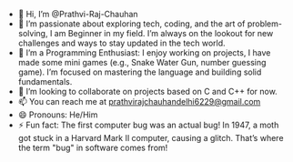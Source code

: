 - 👋 Hi, I’m @Prathvi-Raj-Chauhan
- 👀 I’m passionate about exploring tech, coding, and the art of problem-solving, I am Beginner in my field.
      I’m always on the lookout for new challenges and ways to stay updated in the tech world.
- 🌱 I’m a Programming Enthusiast: I enjoy working on projects, I have made some mini games (e.g., Snake Water Gun, number guessing game). I’m focused on mastering the language and building solid fundamentals.
- 💞️ I’m looking to collaborate on projects based on C and C++ for now.
- 📫 You can reach me at prathvirajchauhandelhi6229@gmail.com
- 😄 Pronouns: He/Him
- ⚡ Fun fact: The first computer bug was an actual bug!
In 1947, a moth got stuck in a Harvard Mark II computer, causing a glitch. That’s where the term "bug" in software comes from!

<!---
Prathvi-Raj-Chauhan/Prathvi-Raj-Chauhan is a ✨ special ✨ repository because its `README.md` (this file) appears on your GitHub profile.
You can click the Preview link to take a look at your changes.
--->
